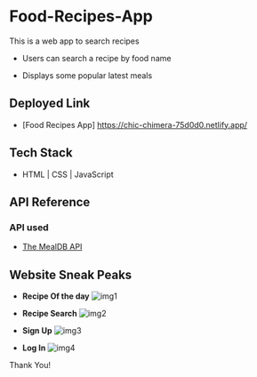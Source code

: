 # Food-Recipes-App
This is a web app to search recipes

- Users can search a recipe by food name

- Displays some popular latest meals


## Deployed Link

- [Food Recipes App] https://chic-chimera-75d0d0.netlify.app/

## Tech Stack

- HTML | CSS | JavaScript


## API Reference

### API used

- [The MealDB API](https://www.themealdb.com/api.php)


## Website Sneak Peaks

- **Recipe Of the day**
![img1](https://user-images.githubusercontent.com/36689521/189986368-58f53ecc-2d5d-4a0c-a1ce-a6b66a2fdefc.png)

- **Recipe Search**
![img2](https://user-images.githubusercontent.com/36689521/189986432-3ba3fb6b-80a3-4f06-9735-6b992557274d.png)

- **Sign Up**
![img3](https://user-images.githubusercontent.com/36689521/189986496-32bb8263-66ea-43a4-8a14-aa2bd5b3aef1.png)

- **Log In**
![img4](https://user-images.githubusercontent.com/36689521/189986565-37b61ace-b13e-4122-9d86-dbceff237d26.png)

Thank You!
